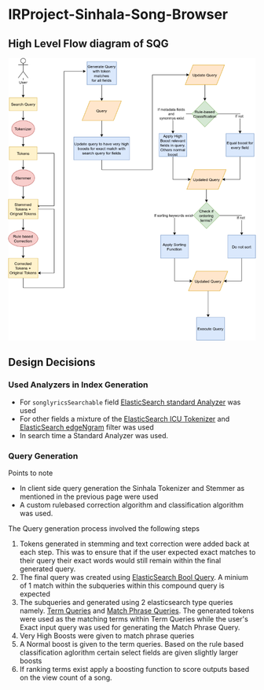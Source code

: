 # IRProject-Sinhala-Song-Browser

## High Level Flow diagram of SQG
![process](https://github.com/ranikamadurawe/IRProject-Sinhala-Song-Browser/blob/master/resources/process.png?raw=true)

## Design Decisions

### Used Analyzers in Index Generation
* For `songlyricsSearchable` field [ElasticSearch standard Analyzer](https://www.elastic.co/guide/en/elasticsearch/reference/current/analysis-standard-analyzer.html) was used
* For other fields a mixture of the [ElasticSearch ICU Tokenizer](https://www.elastic.co/guide/en/elasticsearch/plugins/current/analysis-icu-tokenizer.html) and [ElasticSearch edgeNgram](https://www.elastic.co/guide/en/elasticsearch/reference/current/analysis-edgengram-tokenfilter.html) filter was used
* In search time a Standard Analyzer was used.

### Query Generation
Points to note

* In client side query generation the Sinhala Tokenizer and Stemmer as mentioned in the previous page were used
* A custom rulebased correction algorithm and classification algorithm was used.

The Query generation process involved the following steps

1. Tokens generated in stemming and text correction were added back at each step. This was to ensure that if the user expected exact matches to their query their exact words would still remain within the final generated query.
2. The final query was created using [ElasticSearch Bool Query](https://www.elastic.co/guide/en/elasticsearch/reference/current/query-dsl-bool-query.html). A minium of 1 match within the subqueries within this compound query is expected
3. The subqueries and generated using 2 elasticsearch type queries namely. [Term Queries](https://www.elastic.co/guide/en/elasticsearch/reference/current/query-dsl-terms-query.html) and [Match Phrase Queries](https://www.elastic.co/guide/en/elasticsearch/reference/current/query-dsl-match-query-phrase.html). The generated tokens were used as the matching terms within Term Queries while the user's Exact input query was used for generating the Match Phrase Query.
4. Very High Boosts were given to match phrase queries
5. A Normal boost is given to the term queries. Based on the rule based classification aglorithm certain select fields are given slightly larger boosts
6. If ranking terms exist apply a boosting function to score outputs based on the view count of a song.
